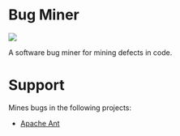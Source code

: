 # Bug Miner

![](https://cdn3.iconfinder.com/data/icons/seo-outline-1/512/25_code_program_programming_develop_bug_search_developer-512.png)

A software bug miner for mining defects in code.

# Support
Mines bugs in the following projects:
  - [Apache Ant](https://github.com/apache/ant)
